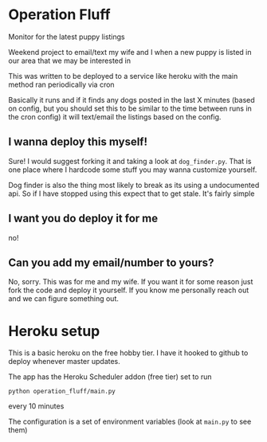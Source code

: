 # Operation Fluff
Monitor for the latest puppy listings
 
Weekend project to email/text my wife and I when a new puppy is
listed in our area that we may be interested in

This was written to be deployed to a service
like heroku with the main method ran periodically via cron

Basically it runs and if it finds any dogs posted in the 
last X minutes (based on config, but you should set this to be similar
to the time between runs in the cron config) it will text/email the listings
based on the config.

## I wanna deploy this myself! 

Sure! I would suggest forking it and taking a look
at `dog_finder.py`. That is one place where I hardcode
some stuff you may wanna customize yourself.

Dog finder is also the thing most likely to break as its using 
a undocumented api. So if I have stopped using this expect that to get 
stale. It's fairly simple

## I want you do deploy it for me

no!

## Can you add my email/number to yours?

No, sorry. This was for me and my wife. If you want it for some reason
just fork the code and deploy it yourself. If you know me personally reach out
and we can figure something out.

# Heroku setup

This is a basic heroku on the free hobby tier. 
I have it hooked to github to deploy whenever master updates.

The app has the Heroku Scheduler addon (free tier) set to run
```
python operation_fluff/main.py
```

every 10 minutes

The configuration is a set of environment variables (look at `main.py` to see them)